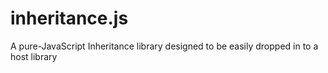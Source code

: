 inheritance.js
==============

A pure-JavaScript Inheritance library designed to be easily dropped in to a host library

